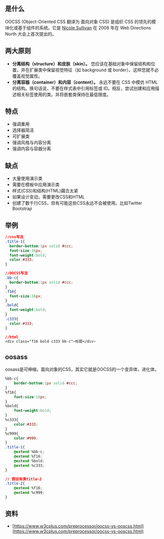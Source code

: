 ## 是什么
OOCSS (Object-Oriented CSS 翻译为 面向对象 CSS) 是组织 CSS 的领先的模块化或基于组件的系统。它是 [Nicole Sullivan](https://links.jianshu.com/go?to=https%3A%2F%2Ftwitter.com%2Fstubbornella) 在 2008 年在 Web Directions North 大会上首次提出的。
## 两大原则

- **分离结构（**structure**）和皮肤（**skin**）。** 您应该在基础对象中保留结构和位置，并在扩展类中保留视觉特征（如 background 或 border）。这样您就不必覆盖视觉属性。
- **分离容器（**container**）和内容（**content**）。** 永远不要在 CSS 中模仿 HTML 的结构。换句话说，不要在样式表中引用标签或 ID。相反，尝试创建和应用描述相关标签使用的类。并将嵌套类保持在最低限度。
## 特点

- 强调重用
- 选择器简洁
- 可扩展类
- 强调风格与内容分离
- 强调内容与容器分离
## 缺点

- 大量使用演示类
- 需要在模板中应用演示类
- 样式(CSS)和结构(HTML)藕合太紧
- 如果设计变动，需要更改CSS和HTML
- 创建了数千行CSS，但有可能这些CSS永远不会被使用。比如Twitter Bootstrap
## 举例
```css
//css写法
.title-1{
  border-bottom:1px solid #ccc;
  font-size:16px;
  font-weight:bold;
  color:#333;
}

//OOCSS写法
.bb-c{
  border-bottom:1px solid #ccc;
}   
.f16{
  font-size:16px;
}
.bold{
  font-weight:bold;
}
.c333{
  color:#333;
}

//html
<div class="f16 bold c333 bb-c">标题</div>
```
## **oosass**
oosass是可伸缩，面向对象的CSS，其实它就是OOCSS的一个变异体，进化体。
```css
%bb-c{
    border-bottom:1px solid #ccc;
}   
%f16{
    font-size:16px;
}
%bold{
    font-weight:bold;
}
%c333{
    color:#333;
}
%c999{
    color:#999;
}
.title-1{
    @extend %bb-c;
    @extend %f16;
    @extend %bold;
    @extend %c333;
}

// 假设有类title-2
.title-2{
    @extend %f16;
    @extend %c999;
}
```



## 资料

- [https://www.w3cplus.com/preprocessor/oocss-vs-ooscss.html](https://www.w3cplus.com/preprocessor/oocss-vs-ooscss.html)
